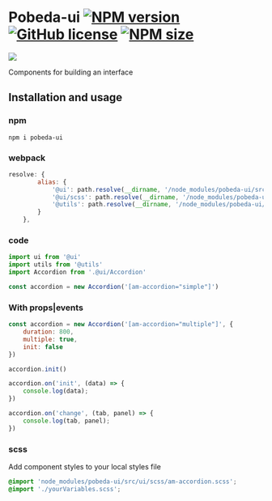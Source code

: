 [npm-url]: https://www.npmjs.com/package/pobeda-ui
[npm-image]: https://img.shields.io/npm/v/pobeda-ui?color=blue

[logo-url]: https://xn---63-5cdesg4ei.xn--p1ai/
[logo-image]: https://xn---63-5cdesg4ei.xn--p1ai/src/assets/icons/logo_main.svg

[license-image]: https://img.shields.io/badge/license-MIT-blue.svg
[license-url]: https://github.com/truerk/pobeda-ui/blob/master/LICENSE

[size-image]: https://img.shields.io/bundlephobia/min/pobeda-ui?color=success&label=size
[size-url]: https://www.npmjs.com/package/pobeda-ui

# Pobeda-ui [![NPM version][npm-image]][npm-url] [![GitHub license][license-image]][license-url] [![NPM size][size-image]][size-url]

[![][logo-image]][logo-url]

Components for building an interface

## Installation and usage

### npm
```
npm i pobeda-ui
```

### webpack

```js
resolve: {
        alias: {
            '@ui': path.resolve(__dirname, '/node_modules/pobeda-ui/src/ui/js'),
            '@ui/scss': path.resolve(__dirname, '/node_modules/pobeda-ui/src/ui/scss'),
            '@utils': path.resolve(__dirname, '/node_modules/pobeda-ui/src/ui/utils/utils'),
        }
    },
```

### code

```js
import ui from '@ui'
import utils from '@utils'
import Accordion from '.@ui/Accordion'

const accordion = new Accordion('[am-accordion="simple"]')
```

### With props|events

```js
const accordion = new Accordion('[am-accordion="multiple"]', {
    duration: 800,
    multiple: true,
    init: false
})

accordion.init()

accordion.on('init', (data) => {
    console.log(data);
})

accordion.on('change', (tab, panel) => {
    console.log(tab, panel);
})
```

### scss
Add component styles to your local styles file
```scss
@import 'node_modules/pobeda-ui/src/ui/scss/am-accordion.scss';
@import './yourVariables.scss';
```